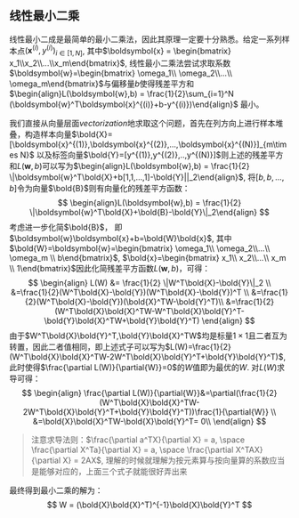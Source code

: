 ## 线性最小二乘

线性最小二成是最简单的最小二乘法，因此其原理一定要十分熟悉。给定一系列样本点$(\boldsymbol{x}^{(i)},y^{(i)})_{i\in[1,N]}$, 其中$\boldsymbol{x} = \begin{bmatrix} x_1\\x_2\\...\\x_m\end{bmatrix}$, 线性最小二乘法尝试求取系数$\boldsymbol{w}=\begin{bmatrix} \omega_1\\ \omega_2\\...\\ \omega_m\end{bmatrix}$与偏移量$b$使得残差平方和$\begin{align}L(\boldsymbol{w},b) = \frac{1}{2}\sum_{i=1}^N (\boldsymbol{w}^T\boldsymbol{x}^{(i)}+b-y^{(i)})\end{align}$  最小。

我们直接从向量层面$vectorization$地求取这个问题，首先在列方向上进行样本堆叠，构造样本向量$\bold{X}=[\boldsymbol{x}^{(1)},\boldsymbol{x}^{(2)},...,\boldsymbol{x}^{(N)}]_{m\times N}$ 以及标签向量$\bold{Y}=[y^{(1)},y^{(2)},..,y^{(N)}]$则上述的残差平方和$L(\boldsymbol{w},b)$可以写为$\begin{align}L(\boldsymbol{w},b) = \frac{1}{2} \|\boldsymbol{w}^T\bold{X}+b[1,1,...,1]-\bold{Y}||_2\end{align}$, 将$[b,b,...,b]$令为向量$\bold{B}$则有向量化的残差平方函数：
$$
\begin{align}L(\boldsymbol{w},b) = \frac{1}{2} \|\boldsymbol{w}^T\bold{X}+\bold{B}-\bold{Y}\|_2\end{align}
$$
考虑进一步化简$\bold{B}$， 即$\boldsymbol{w}\boldsymbol{x}+b=\bold{W}\bold{x}$, 其中$\bold{W}=\boldsymbol{w}=\begin{bmatrix} \omega_1\\ \omega_2\\...\\ \omega_m \\ b\end{bmatrix}$, $\bold{x}=\begin{bmatrix} x_1\\ x_2\\...\\ x_m \\ 1\end{bmatrix}$因此化简残差平方函数$L(\boldsymbol{w},b)$，可得：
$$
\begin{align}
L(W) &= \frac{1}{2} \|W^T\bold{X}-\bold{Y}\|_2 \\
&=\frac{1}{2}(W^T\bold{X}-\bold{Y})(W^T\bold{X}-\bold{Y})^T \\
&=\frac{1}{2}(W^T\bold{X}-\bold{Y})(\bold{X}^TW-\bold{Y}^T)\\
&=\frac{1}{2}(W^T\bold{X}\bold{X}^TW-W^T\bold{X}\bold{Y}^T-\bold{Y}\bold{X}^TW+\bold{Y}\bold{Y}^T)
\end{align}
$$
由于$W^T\bold{X}\bold{Y}^T,\bold{Y}\bold{X}^TW$均是标量$1\times 1$且二者互为转置，因此二者值相同，即上述式子可以写为$L(W)=\frac{1}{2}(W^T\bold{X}\bold{X}^TW-2W^T\bold{X}\bold{Y}^T+\bold{Y}\bold{Y}^T)$, 此时使得$\frac{\partial L(W)}{\partial{W}}=0$的$W$值即为最优的$W$. 对$L(W)$求导可得：
$$
\begin{align}
\frac{\partial L(W)}{\partial{W}}&=\partial(\frac{1}{2}(W^T\bold{X}\bold{X}^TW-2W^T\bold{X}\bold{Y}^T+\bold{Y}\bold{Y}^T))\frac{1}{\partial{W}} \\
&=\bold{X}\bold{X}^TW-\bold{X}\bold{Y}^T= 0\\
\end{align}
$$

> 注意求导法则：$\frac{\partial a^TX}{\partial X} = a, \space \frac{\partial X^Ta}{\partial X} = a, \space \frac{\partial X^TAX}{\partial X} = 2AX$, 理解的时候就理解为按元素算与按向量算的系数应当是能够对应的，上面三个式子就能很好弄出来

最终得到最小二乘的解为：
$$
W = (\bold{X}\bold{X}^T)^{-1}\bold{X}\bold{Y}^T
$$
